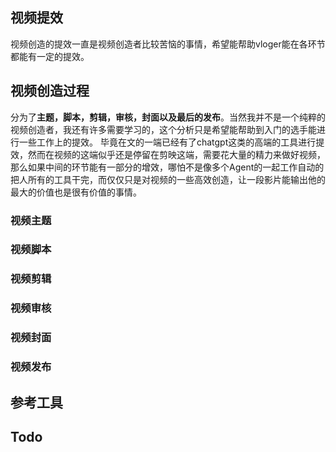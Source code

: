## 视频提效
视频创造的提效一直是视频创造者比较苦恼的事情，希望能帮助vloger能在各环节都能有一定的提效。
## 视频创造过程
分为了**主题，脚本，剪辑，审核，封面以及最后的发布**。当然我并不是一个纯粹的视频创造者，我还有许多需要学习的，这个分析只是希望能帮助到入门的选手能进行一些工作上的提效。
毕竟在文的一端已经有了chatgpt这类的高端的工具进行提效，然而在视频的这端似乎还是停留在剪映这端，需要花大量的精力来做好视频，那么如果中间的环节能有一部分的增效，哪怕不是像多个Agent的一起工作自动的把人所有的工具干完，而仅仅只是对视频的一些高效创造，让一段影片能输出他的最大的价值也是很有价值的事情。
### 视频主题

### 视频脚本
### 视频剪辑
### 视频审核
### 视频封面
### 视频发布
## 参考工具
## Todo


